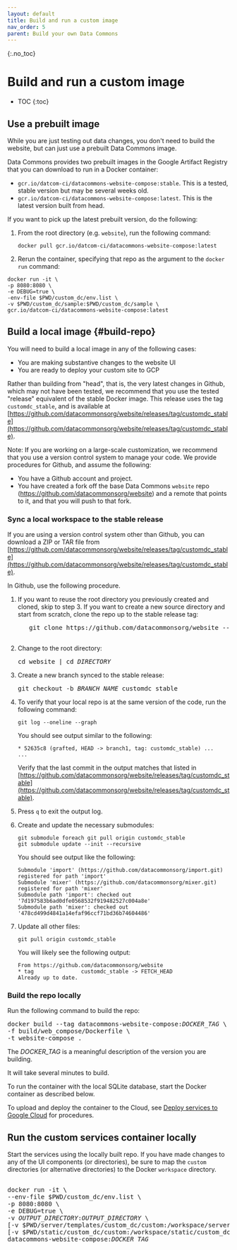 ```yaml
---
layout: default
title: Build and run a custom image
nav_order: 5
parent: Build your own Data Commons
---
```


{:.no_toc}
# Build and run a custom image

* TOC
{:toc}


## Use a prebuilt image

While you are just testing out data changes, you don't need to build the website, but can just use a prebuilt Data Commons image.

Data Commons provides two prebuilt images in the Google Artifact Registry that you can download to run in a Docker container:

- `gcr.io/datcom-ci/datacommons-website-compose:stable`. This is a tested, stable version but may be several weeks old.
- `gcr.io/datcom-ci/datacommons-website-compose:latest`. This is the latest version built from head.

If you want to pick up the latest prebuilt version, do the following:

1. From the root directory (e.g. `website`), run the following command:

   ```shell  
   docker pull gcr.io/datcom-ci/datacommons-website-compose:latest
   ```
1. Rerun the container, specifying that repo as the argument to the `docker run` command:

```shell
docker run -it \
-p 8080:8080 \
-e DEBUG=true \
-env-file $PWD/custom_dc/env.list \
-v $PWD/custom_dc/sample:$PWD/custom_dc/sample \
gcr.io/datcom-ci/datacommons-website-compose:latest
```

## Build a local image {#build-repo}

You will need to build a local image in any of the following cases:
- You are making substantive changes to the website UI
- You are ready to deploy your custom site to GCP

Rather than building from "head", that is, the very latest changes in Github, which may not have been tested, we recommend that you use the tested "release" equivalent of the stable Docker image. This release uses the tag `customdc_stable`, and is available at [https://github.com/datacommonsorg/website/releases/tag/customdc_stable](https://github.com/datacommonsorg/website/releases/tag/customdc_stable).

Note: If you are working on a large-scale customization, we recommend that you use a version control system to manage your code. We provide procedures for Github, and assume the following:
- You have a Github account and project.
- You have created a fork off the base Data Commons `website` repo (https://github.com/datacommonsorg/website) and a remote that points to it, and that you will push to that fork. 


### Sync a local workspace to the stable release

If you are using a version control system other than Github, you can download a ZIP or TAR file from [https://github.com/datacommonsorg/website/releases/tag/customdc_stable](https://github.com/datacommonsorg/website/releases/tag/customdc_stable). 

In Github, use the following procedure.

1. If you want to reuse the root directory you previously created and cloned, skip to step 3. 
If you want to create a new source directory and start from scratch, clone the repo up to the stable release tag:

      <pre>
      git clone https://github.com/datacommonsorg/website --branch customdc_stable --single-branch  [<var>DIRECTORY</var>]
      </pre>
1. Change to the root directory:

   <pre>
   cd website | cd <var>DIRECTORY</var>
   </pre>

1. Create a new branch synced to the stable release:

   <pre>
   git checkout -b <var>BRANCH_NAME</var> customdc_stable
   </pre>

1. To verify that your local repo is at the same version of the code, run the following command:

   ```
   git log --oneline --graph
   ```
   You should see output similar to the following:

   ```
   * 52635c8 (grafted, HEAD -> branch1, tag: customdc_stable) ...
   ...
   ```

   Verify that the last commit in the output matches that listed in [https://github.com/datacommonsorg/website/releases/tag/customdc_stable](https://github.com/datacommonsorg/website/releases/tag/customdc_stable).

1. Press `q` to exit the output log.

1. Create and update the necessary submodules:

   ```
   git submodule foreach git pull origin customdc_stable
   git submodule update --init --recursive
   ```
   You should see output like the following:

   ```
   Submodule 'import' (https://github.com/datacommonsorg/import.git) registered for path 'import'
   Submodule 'mixer' (https://github.com/datacommonsorg/mixer.git) registered for path 'mixer'
   Submodule path 'import': checked out '7d197583b6ad0dfe0568532f919482527c004a8e'
   Submodule path 'mixer': checked out '478cd499d4841a14efaf96ccf71bd36b74604486'
   ```
1. Update all other files:

   ```
   git pull origin customdc_stable
   ```
   You will likely see the following output:

   ```
   From https://github.com/datacommonsorg/website 
   * tag               customdc_stable -> FETCH_HEAD
   Already up to date.
   ```

### Build the repo locally

Run the following command to build the repo:

<pre>
docker build --tag datacommons-website-compose:<var>DOCKER_TAG</var> \
-f build/web_compose/Dockerfile \
-t website-compose .
</pre>

The _DOCKER_TAG_ is a meaningful description of the version you are building.

It will take several minutes to build.

To run the container with the local SQLite database, start the Docker container as described below.

To upload and deploy the container to the Cloud, see [Deploy services to Google Cloud](/custom_dc/deploy_cloud.html) for procedures.

## Run the custom services container locally

Start the services using the locally built repo. If you have made changes to any of the UI components (or directories), be sure to map the `custom` directories (or alternative directories) to the Docker `workspace` directory.

<pre>  
docker run -it \
--env-file $PWD/custom_dc/env.list \
-p 8080:8080 \
-e DEBUG=true \
-v <var>OUTPUT_DIRECTORY</var>:<var>OUTPUT_DIRECTORY</var> \
[-v $PWD/server/templates/custom_dc/custom:/workspace/server/templates/custom_dc/custom \]
[-v $PWD/static/custom_dc/custom:/workspace/static/custom_dc/custom \]
datacommons-website-compose:<var>DOCKER_TAG</var>
</pre>
